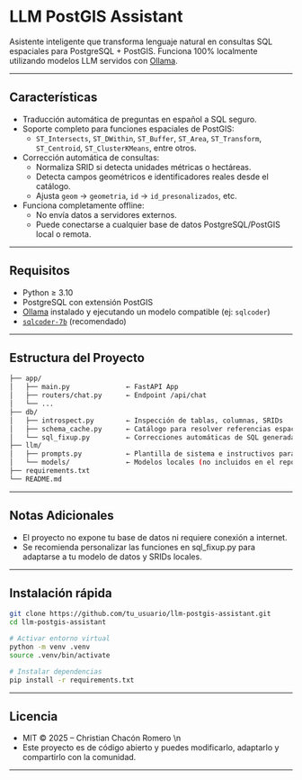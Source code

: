 # LLM PostGIS Assistant

Asistente inteligente que transforma lenguaje natural en consultas SQL espaciales para PostgreSQL + PostGIS. Funciona 100% localmente utilizando modelos LLM servidos con [Ollama](https://ollama.com/).

---

## Características

- Traducción automática de preguntas en español a SQL seguro.
- Soporte completo para funciones espaciales de PostGIS:
  - `ST_Intersects`, `ST_DWithin`, `ST_Buffer`, `ST_Area`, `ST_Transform`, `ST_Centroid`, `ST_ClusterKMeans`, entre otros.
- Corrección automática de consultas:
  - Normaliza SRID si detecta unidades métricas o hectáreas.
  - Detecta campos geométricos e identificadores reales desde el catálogo.
  - Ajusta `geom` → `geometria`, `id` → `id_presonalizados`, etc.
- Funciona completamente offline:
  - No envía datos a servidores externos.
  - Puede conectarse a cualquier base de datos PostgreSQL/PostGIS local o remota.

---

## Requisitos

- Python ≥ 3.10
- PostgreSQL con extensión PostGIS
- [Ollama](https://ollama.com) instalado y ejecutando un modelo compatible (ej: `sqlcoder`)
- [`sqlcoder-7b`](https://huggingface.co/defog/sqlcoder-7b) (recomendado)

---
## Estructura del Proyecto
```bash
├── app/
│   ├── main.py              ← FastAPI App
│   ├── routers/chat.py      ← Endpoint /api/chat
│   └── ...
├── db/
│   ├── introspect.py        ← Inspección de tablas, columnas, SRIDs
│   ├── schema_cache.py      ← Catálogo para resolver referencias espaciales
│   └── sql_fixup.py         ← Correcciones automáticas de SQL generadas
├── llm/
│   ├── prompts.py           ← Plantilla de sistema e instructivos para el LLM
│   └── models/              ← Modelos locales (no incluidos en el repo)
├── requirements.txt
└── README.md
```
---
## Notas Adicionales

- El proyecto no expone tu base de datos ni requiere conexión a internet.
- Se recomienda personalizar las funciones en sql_fixup.py para adaptarse a tu modelo de datos y SRIDs locales.

---

## Instalación rápida

```bash
git clone https://github.com/tu_usuario/llm-postgis-assistant.git
cd llm-postgis-assistant

# Activar entorno virtual
python -m venv .venv
source .venv/bin/activate

# Instalar dependencias
pip install -r requirements.txt

```
---
## Licencia

- MIT © 2025 – Christian Chacón Romero \n
- Este proyecto es de código abierto y puedes modificarlo, adaptarlo y compartirlo con la comunidad.

---